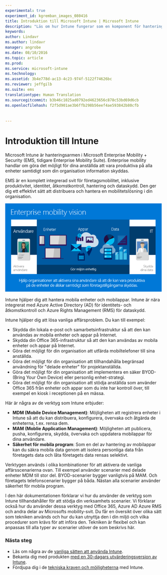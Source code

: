 ```yaml
---
experimental: true
experiment_id: kgremban_images_080416
title: Introduktion till Microsoft Intune | Microsoft Intune
description: "Läs om hur Intune fungerar som en komponent för hantering av mobila enheter för Enterprise Mobility + Security."
keywords: 
author: Lindavr
ms.author: lindavr
manager: angrobe
ms.date: 08/10/2016
ms.topic: article
ms.prod: 
ms.service: microsoft-intune
ms.technology: 
ms.assetid: 3b4e778d-ac13-4c23-974f-5122f74626bc
ms.reviewer: jeffgilb
ms.suite: ems
translationtype: Human Translation
ms.sourcegitcommit: b3b46c1025ad0792ed4623656c878c53bd69d6cb
ms.openlocfilehash: f2f5d901ae3b6ffb298b56eef4ae593842b80cfb


---
```


# <a name="introduction-to-intune"></a>Introduktion till Intune
Microsoft Intune är hanteringsarmen i Microsoft Enterprise Mobility + Security (EMS, tidigare Enterprise Mobility Suite). Enterprise mobility handlar om göra det möjligt för dina anställda att vara produktiva på alla enheter samtidigt som din organisation information skyddas.  

EMS är en komplett integrerad svit för företagsmobilitet, inklusive produktivitet, identitet, åtkomstkontroll, hantering och dataskydd. Den ger dig ett effektivt sätt att distribuera och hantera en mobilitetslösning i din organisation.  

![Bild av företagsmobilitetsvision](..\media\em-vision.png)

Intune hjälper dig att hantera mobila enheter och mobilappar. Intune är nära integrerat med Azure Active Directory (AD) för identitets- och åtkomstkontroll och Azure Rights Management (RMS) för dataskydd.  

Intune hjälper dig att lösa vanliga affärsproblem. Du kan till exempel:

* Skydda din lokala e-post och samarbetsinfrastruktur så att den kan användas av mobila enheter och appar på Internet.
* Skydda din Office 365-infrastruktur så att den kan användas av mobila enheter och appar på Internet.
* Göra det möjligt för din organisation att utfärda mobiltelefoner till sina anställda.
* Göra det möjligt för din organisation att tillhandahålla begränsad användning för "delade enheter" för projektanställda.
* Göra det möjligt för din organisation att implementera en säker BYOD- (Bring Your Own Device) eller personlig enhet-strategi.
* Göra det möjligt för din organisation att stödja anställda som använder Office 365 från enheter och appar som du inte har kontroll över, till exempel en kiosk i receptionen på en mässa.

Här är några av de verktyg som Intune erbjuder:
* **MDM (Mobile Device Management)**: Möjligheten att registrera enheter i Intune så att du kan distribuera, konfigurera, övervaka och åtgärda de enheterna, t.ex. rensa dem.
* **MAM (Moblie Application Management)**: Möjligheten att publicera, pusha, konfigurera, skydda, övervaka och uppdatera mobilappar för dina användare.
* **Säkerhet för mobila program**: Som en del av hantering av mobilappar kan du säkra mobila data genom att isolera personliga data från företagets data och låta företagets data rensas selektivt.

Verktygen används i olika kombinationer för att aktivera de vanliga affärsscenarierna ovan. Till exempel använder scenarier med delade enheter MDM till stor del. BYOD-scenarier bygger vanligtvis på MAM. Och företagets telefonscenarier bygger på båda. Nästan alla scenarier använder säkerhet för mobila program.

I den här dokumentationen förklarar vi hur du använder de verktyg som Intune tillhandahåller för att stödja din verksamhets scenarier.  Vi förklarar också hur du använder dessa verktyg med Office 365, Azure AD Azure RMS och andra delar av Microsofts mobility-svit. Du får en översikt över olika sätt som tekniken används och hur du kan utnyttja den i din miljö och vilka procedurer som krävs för att införa den. Tekniken är flexibel och kan anpassas till alla typer av scenarier utöver de som beskrivs här.

### <a name="next-steps"></a>Nästa steg
* Läs om några av de [vanliga sätten att använda Intune](common-ways-to-use-intune.md).
* Bekanta dig med produkten [med en 30-dagars utvärderingsversion av Intune](get-started-with-a-30-day-trial-of-microsoft-intune.md).
* Fördjupa dig i de [tekniska kraven och möjligheterna](/intune/get-started/what-to-know-before-you-start-microsoft-intune) med Intune.



<!--HONumber=Nov16_HO2-->



